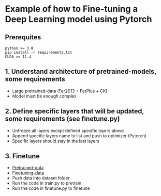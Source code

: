 # Example of how to Fine-tuning a Deep Learning model using Pytorch
## Prerequites

```
python >= 3.8
pip install -r requirements.txt
CUDA >= 11.4
```

## 1. Understand architecture of pretrained-models, some requirements

- Large pretrained-data (Fer2013 + FerPlus + CK)
- Model must be enough complex

## 2. Define specific layers that will be updated, some requirements (see finetune.py)

- Unfreeze all layers except defined specific layers above
- Append specific layers name to list and push to optimizer (Pytorch)
- Specific layers should stay in the last layers

## 3. Finetune

- [Pretrained-data](https://drive.google.com/file/d/1SrJGftqih4MCLjrT2xJgNXOLQAYKXbbB/view?usp=sharing)
- [Finetuning-data](https://drive.google.com/file/d/1Wdojeyb2il-qqprRyC6oHzK4k4X6H0mE/view?usp=sharing)
- Push data into dataset folder
- Run the code in train.py to pretrain
- Run the code in finetune.py to finetune
